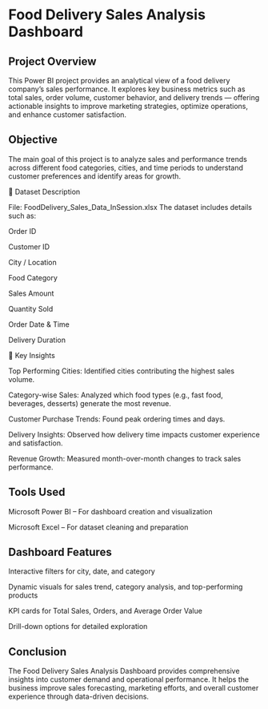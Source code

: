 
# Food Delivery Sales Analysis Dashboard
## Project Overview

This Power BI project provides an analytical view of a food delivery company’s sales performance. It explores key business metrics such as total sales, order volume, customer behavior, and delivery trends — offering actionable insights to improve marketing strategies, optimize operations, and enhance customer satisfaction.

 ## Objective

The main goal of this project is to analyze sales and performance trends across different food categories, cities, and time periods to understand customer preferences and identify areas for growth.

📂 Dataset Description

File: FoodDelivery_Sales_Data_InSession.xlsx
The dataset includes details such as:

Order ID

Customer ID

City / Location

Food Category

Sales Amount

Quantity Sold

Order Date & Time

Delivery Duration

🧠 Key Insights

Top Performing Cities: Identified cities contributing the highest sales volume.

Category-wise Sales: Analyzed which food types (e.g., fast food, beverages, desserts) generate the most revenue.

Customer Purchase Trends: Found peak ordering times and days.

Delivery Insights: Observed how delivery time impacts customer experience and satisfaction.

Revenue Growth: Measured month-over-month changes to track sales performance.

## Tools Used

Microsoft Power BI – For dashboard creation and visualization

Microsoft Excel – For dataset cleaning and preparation

## Dashboard Features

Interactive filters for city, date, and category

Dynamic visuals for sales trend, category analysis, and top-performing products

KPI cards for Total Sales, Orders, and Average Order Value

Drill-down options for detailed exploration



## Conclusion

The Food Delivery Sales Analysis Dashboard provides comprehensive insights into customer demand and operational performance. It helps the business improve sales forecasting, marketing efforts, and overall customer experience through data-driven decisions.
